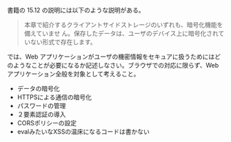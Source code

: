 書籍の 15.12 の説明には以下のような説明がある。

> 本章で紹介するクライアントサイドストレージのいずれも、暗号化機能を備えていませ ん。保存したデータは、ユーザのデバイス上に暗号化されていない形式で存在します。

では、Web アプリケーションがユーザの機密情報をセキュアに扱うためにはどのようなことが必要になるか記述しなさい。ブラウザでの対応に限らず、Web アプリケーション全般を対象として考えること。

- データの暗号化
- HTTPSによる通信の暗号化
- パスワードの管理
- ２要素認証の導入
- CORSポリシーの設定
- evalみたいなXSSの温床になるコードは書かない

